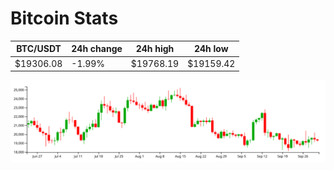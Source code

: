 # Bitcoin Stats

BTC/USDT|24h change|24h high|24h low|
|---|---|---|---|
|$19306.08|-1.99%|$19768.19|$19159.42|

<img src="./chart.svg">
